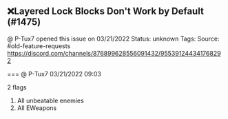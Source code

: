 ## ❌Layered Lock Blocks Don't Work by Default (#1475)
@ P-Tux7 opened this issue on 03/21/2022
Status: unknown
Tags: 
Source: #old-feature-requests https://discord.com/channels/876899628556091432/955391244341768292


=== @ P-Tux7 03/21/2022 09:03

2 flags
1. All unbeatable enemies
2. All EWeapons
